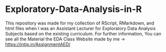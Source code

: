 # Exploratory-Data-Analysis-in-R
This repository was made for my collection of RScript, RMarkdown, and html files when I was an Assistant Lecturer for Exploratory Data Analysis Subjects based on the existing curriculum. For further information, 
You can see all the Material the EDA Class Website made by me -> https://intip.in/AssignmentAED/
